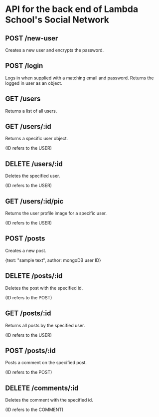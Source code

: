# API for the back end of Lambda School's Social Network

## POST /new-user
Creates a new user and encrypts the password.

## POST /login
Logs in when supplied with a matching email and password. Returns the logged in user as an object.

## GET /users
Returns a list of all users.

## GET /users/:id
Returns a specific user object.

(ID refers to the USER)

## DELETE /users/:id
Deletes the specified user.

(ID refers to the USER)

## GET /users/:id/pic
Returns the user profile image for a specific user.

(ID refers to the USER)

## POST /posts
Creates a new post.

{text: "sample text", author: mongoDB user ID}

## DELETE /posts/:id
Deletes the post with the specified id.

(ID refers to the POST)

## GET /posts/:id
Returns all posts by the specified user.

(ID refers to the USER)

## POST /posts/:id
Posts a comment on the specified post.

(ID refers to the POST)

## DELETE /comments/:id
Deletes the comment with the specified id.

(ID refers to the COMMENT)